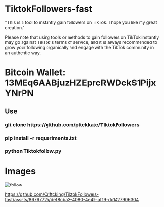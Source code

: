 # TiktokFollowers-fast
"This is a tool to instantly gain followers on TikTok. I hope you like my great creation."  

Please note that using tools or methods to gain followers on TikTok instantly may go against TikTok's terms of service, and it is always recommended to grow your following organically and engage with the TikTok community in an authentic way.


<h1>Bitcoin Wallet: 13MEq6AABjuzHZEprcRWDckS1PijxYNrPN</h1>

<h2>Use</h2>
<h3>git clone https://github.com/pitekkate/TiktokFollowers </h3>
<h3>pip install -r requeriments.txt</h2>
<h3>python Tiktokfollow.py</h2>

<h1>Images</h1>

![follow](https://github.com/Criftcking/TiktokFollowers-fast/assets/86767725/5faee57f-5faf-4df5-b2eb-ecc5e6d2490d)



https://github.com/Criftcking/TiktokFollowers-fast/assets/86767725/def8cba3-4080-4e49-af19-dc1427906304



